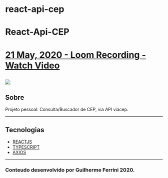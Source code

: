 # react-api-cep

<h1>
  React-Api-CEP
</h1>

<h1>
    <a href="https://www.loom.com/share/93d3e93200cd4e928a3bf3fb8e8cbaed"> <p>21 May, 2020 - Loom Recording - Watch Video</p> <img src="https://cdn.loom.com/sessions/thumbnails/93d3e93200cd4e928a3bf3fb8e8cbaed-with-play.gif"> </a>
</h1>

## Sobre
Projeto pessoal: Consulta/Buscador de CEP, via API viacep.

---
## Tecnologias

 - [REACTJS](https://pt-br.reactjs.org/docs/getting-started.html)
 - [TYPESCRIPT](https://www.typescriptlang.org/docs/home.html)
 - [AXIOS](https://github.com/axios/axios)

 ---

### Conteudo desenvolvido por Guilherme Ferrini 2020.

